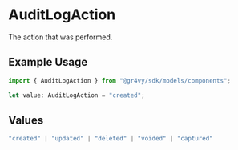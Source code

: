 # AuditLogAction

The action that was performed.

## Example Usage

```typescript
import { AuditLogAction } from "@gr4vy/sdk/models/components";

let value: AuditLogAction = "created";
```

## Values

```typescript
"created" | "updated" | "deleted" | "voided" | "captured"
```